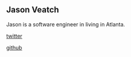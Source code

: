 ## Jason Veatch

Jason is a software engineer in living in Atlanta.

[twitter](https://twitter.com/veatch/)

[github](https://github.com/veatch)
